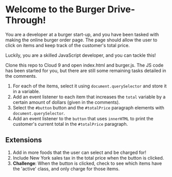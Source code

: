 # Welcome to the Burger Drive-Through!

You are a developer at a burger start-up, and you have been tasked with making the online burger order page. The page should allow the user to click on items and keep track of the customer's total price.

Luckily, you are a skilled JavaScript developer, and you can tackle this!

Clone this repo to Cloud 9 and open index.html and burger.js. The JS code has been started for you, but there are still some remaining tasks detailed in the comments.

1. For each of the items, select it using `document.querySelector` and store it in a variable.
2. Add an event listener to each item that increases the `total` variable by a certain amount of dollars (given in the comments).
3. Select the `#button` button and the `#totalPrice` paragraph elements with `document.querySelector`.
4. Add an event listener to the `button` that uses `innerHTML` to print the customer's current total in the `#totalPrice` paragraph.

## Extensions

1. Add in more foods that the user can select and be charged for!
2. Include New York sales tax in the total price when the button is clicked.
3. **Challenge**: When the button is clicked, check to see which items have the 'active' class, and only charge for those items.